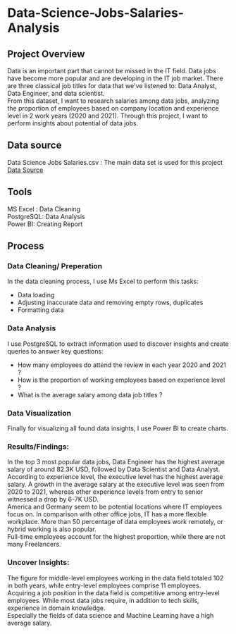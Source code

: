 # Data-Science-Jobs-Salaries-Analysis
## Project Overview
Data is an important part that cannot be missed in the IT field. Data jobs have become more popular and are developing in the IT job market. There are three classical job titles for data that we've listened to: Data Analyst, Data Engineer, and data scientist.<br/>
From this dataset, I want to research salaries among data jobs, analyzing the proportion of employees based on company location and experience level in 2 work years (2020 and 2021). Through this project, I want to perform insights about potential of data jobs.
## Data source
Data Science Jobs Salaries.csv : The main data set is used for this project<br/>
[Data Source](https://www.kaggle.com/datasets/saurabhshahane/data-science-jobs-salaries)

## Tools
MS Excel : Data Cleaning<br/> 
PostgreSQL: Data Analysis<br/>
Power BI: Creating Report

## Process
### Data Cleaning/ Preperation
In the data cleaning process, I  use Ms Excel to perform this tasks:
- Data loading
- Adjusting inaccurate data and removing empty rows, duplicates
- Formatting data

### Data Analysis
I use PostgreSQL to extract information used to discover insights and create queries to answer key questions:
- How many employees do attend the review in each year 2020 and 2021 ?
- How is the proportion of working employees based on experience level ?
- What is the average salary among data job titles ?
### Data Visualization
Finally for visualizing all found data insights, I use Power BI to create charts.

### Results/Findings:
In the top 3 most popular data jobs, Data Engineer has the highest average salary of around 82.3K USD, followed by Data Scientist and Data Analyst.<br/>
According to experience level, the executive level has the highest average salary. A growth in the average salary at the executive level was seen from 2020 to 2021, whereas other experience levels from entry to senior witnessed a drop by 6-7K USD.<br/>
America and Germany seem to be potential locations where IT employees focus on. In comparison with other office jobs, IT has a more flexible workplace. More than 50 percentage of data employees work remotely, or hybrid working is also popular.<br/>
Full-time employees account for the highest proportion, while there are not many Freelancers.
### Uncover Insights:
The figure for middle-level employees working in the data field totaled 102 in both years, while entry-level employees comprise 11 employees. Acquiring a job position in the data field is competitive among entry-level employees. While most data jobs require, in addition to tech skills, experience in domain knowledge.<br/>
Especially the fields of data science and Machine Learning have a high average salary.
